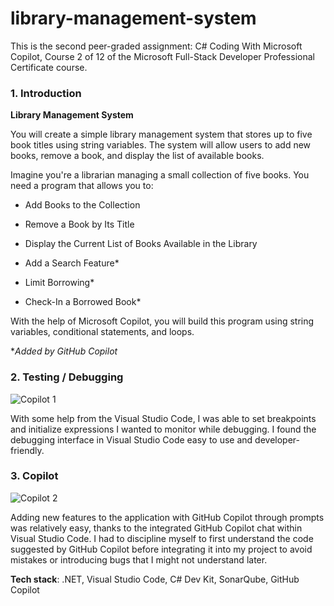 # library-management-system

This is the second peer-graded assignment: C# Coding With Microsoft Copilot, Course 2 of 12 of the Microsoft Full-Stack Developer Professional Certificate course.

### 1. Introduction  

**Library Management System**  

You will create a simple library management system that stores up to five book titles using string variables. The system will allow users to add new books, remove a book, and display the list of available books.

Imagine you're a librarian managing a small collection of five books. You need a program that allows you to:

- Add Books to the Collection

- Remove a Book by Its Title

- Display the Current List of Books Available in the Library

- Add a Search Feature*

- Limit Borrowing*

- Check-In a Borrowed Book*

With the help of Microsoft Copilot, you will build this program using string variables, conditional statements, and loops.  

**Added by GitHub Copilot*

### 2. Testing / Debugging

![Copilot 1](https://github.com/user-attachments/assets/ca04edfa-9536-4363-a767-58ceae3211ed)

With some help from the Visual Studio Code, I was able to set breakpoints and initialize expressions I wanted to monitor while debugging. I found the debugging interface in Visual Studio Code easy to use and developer-friendly.

### 3. Copilot

![Copilot 2](https://github.com/user-attachments/assets/fb355d77-b977-424c-99ce-9c1b40e3b9d7)

Adding new features to the application with GitHub Copilot through prompts was relatively easy, thanks to the integrated GitHub Copilot chat within Visual Studio Code. I had to discipline myself to first understand the code suggested by GitHub Copilot before integrating it into my project to avoid mistakes or introducing bugs that I might not understand later.

**Tech stack**: .NET, Visual Studio Code, C# Dev Kit, SonarQube, GitHub Copilot

